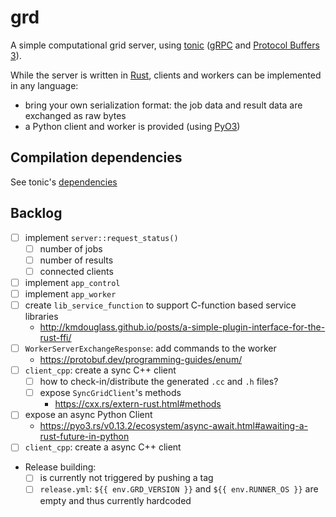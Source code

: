 # grd

A simple computational grid server, using [tonic](https://github.com/hyperium/tonic) ([gRPC](https://grpc.io/) and
[Protocol Buffers 3](https://developers.google.com/protocol-buffers/docs/proto3)).

While the server is written in [Rust](https://www.rust-lang.org), clients and workers can be implemented
in any language:
* bring your own serialization format: the job data and result data are exchanged as raw bytes
* a Python client and worker is provided (using [PyO3](https://pyo3.rs))

## Compilation dependencies

See tonic's [dependencies](https://github.com/hyperium/tonic#dependencies)

## Backlog

* [ ] implement `server::request_status()`
  * [ ] number of jobs
  * [ ] number of results
  * [ ] connected clients
* [ ] implement `app_control`
* [ ] implement `app_worker`
* [ ] create `lib_service_function` to support C-function based service libraries
  * http://kmdouglass.github.io/posts/a-simple-plugin-interface-for-the-rust-ffi/
* [ ] `WorkerServerExchangeResponse`: add commands to the worker
  * https://protobuf.dev/programming-guides/enum/
* [ ] `client_cpp`: create a sync C++ client
  * [ ] how to check-in/distribute the generated `.cc` and `.h` files?
  * [ ] expose `SyncGridClient`'s methods
    * https://cxx.rs/extern-rust.html#methods
* [ ] expose an async Python Client
  * https://pyo3.rs/v0.13.2/ecosystem/async-await.html#awaiting-a-rust-future-in-python
* [ ] `client_cpp`: create a async C++ client
* Release building:
  * [ ] is currently not triggered by pushing a tag
  * [ ] `release.yml`: `${{ env.GRD_VERSION }}` and `${{ env.RUNNER_OS }}` are empty and thus currently hardcoded
